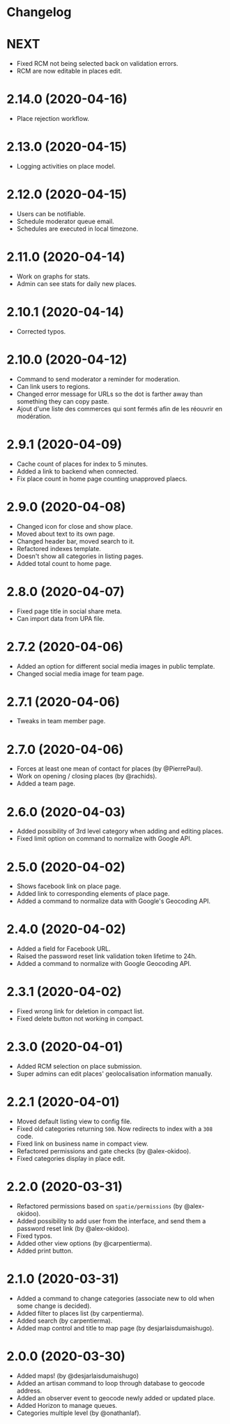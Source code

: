 # Changelog

# NEXT
- Fixed RCM not being selected back on validation errors.
- RCM are now editable in places edit.

# 2.14.0 (2020-04-16)
- Place rejection workflow.

# 2.13.0 (2020-04-15)
- Logging activities on place model.

# 2.12.0 (2020-04-15)
- Users can be notifiable.
- Schedule moderator queue email.
- Schedules are executed in local timezone.

# 2.11.0 (2020-04-14)
- Work on graphs for stats.
- Admin can see stats for daily new places.

# 2.10.1 (2020-04-14)
- Corrected typos.

# 2.10.0 (2020-04-12)
- Command to send moderator a reminder for moderation.
- Can link users to regions.
- Changed error message for URLs so the dot is farther away than something they can copy paste.
- Ajout d'une liste des commerces qui sont fermés afin de les réouvrir en modération.

# 2.9.1 (2020-04-09)
- Cache count of places for index to 5 minutes.
- Added a link to backend when connected.
- Fix place count in home page counting unapproved plaecs.

# 2.9.0 (2020-04-08)
- Changed icon for close and show place.
- Moved about text to its own page.
- Changed header bar, moved search to it.
- Refactored indexes template.
- Doesn't show all categories in listing pages.
- Added total count to home page.

# 2.8.0 (2020-04-07)
- Fixed page title in social share meta.
- Can import data from UPA file.

# 2.7.2 (2020-04-06)
- Added an option for different social media images in public template.
- Changed social media image for team page.

# 2.7.1 (2020-04-06)
- Tweaks in team member page.

# 2.7.0 (2020-04-06)
- Forces at least one mean of contact for places (by @PierrePaul).
- Work on opening / closing places (by @rachids).
- Added a team page.

# 2.6.0 (2020-04-03)
- Added possibility of 3rd level category when adding and editing places.
- Fixed limit option on command to normalize with Google API.

# 2.5.0 (2020-04-02)
- Shows facebook link on place page.
- Added link to corresponding elements of place page.
- Added a command to normalize data with Google's Geocoding API.

# 2.4.0 (2020-04-02)
- Added a field for Facebook URL.
- Raised the password reset link validation token lifetime to 24h.
- Added a command to normalize with Google Geocoding API.

# 2.3.1 (2020-04-02)
- Fixed wrong link for deletion in compact list.
- Fixed delete button not working in compact.

# 2.3.0 (2020-04-01)
- Added RCM selection on place submission. 
- Super admins can edit places' geolocalisation information manually.

# 2.2.1 (2020-04-01)
- Moved default listing view to config file.
- Fixed old categories returning `500`. Now redirects to index with a `308` code.
- Fixed link on business name in compact view.
- Refactored permissions and gate checks (by @alex-okidoo).
- Fixed categories display in place edit.

# 2.2.0 (2020-03-31)
- Refactored permissions based on `spatie/permissions` (by @alex-okidoo).
- Added possibility to add user from the interface, and send them a password reset link (by @alex-okidoo).
- Fixed typos.
- Added other view options (by @carpentierma).
- Added print button.

# 2.1.0 (2020-03-31)
- Added a command to change categories (associate new to old when some change is decided).
- Added filter to places list (by carpentierma).
- Added search (by carpentierma).
- Added map control and title to map page (by desjarlaisdumaishugo).

# 2.0.0 (2020-03-30)
- Added maps! (by @desjarlaisdumaishugo)
- Added an artisan command to loop through database to geocode address.
- Added an observer event to geocode newly added or updated place.
- Added Horizon to manage queues.
- Categories multiple level (by @onathanlaf).